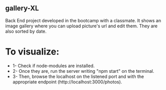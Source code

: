 ## gallery-XL
Back End project developed in the bootcamp with a classmate. It shows an image gallery where you can upload picture's url and edit them. They are also sorted by date.

# To visualize:
* 1- Check if node-modules are installed.
* 2- Once they are, run the server writing "npm start" on the terminal.
* 3- Then, browse the localhost on the listened port and with the appropriate endpoint (http://localhost:3000/photos).
